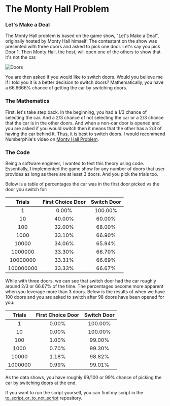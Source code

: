 # The Monty Hall Problem


### Let's Make a Deal

The Monty Hall problem is based on the game show, "Let's Make a Deal", originally hosted by Monty Hall himself. The contestant on the show was presented with three doors and asked to pick one door. Let's say you pick Door 1. Then Monty Hall, the host, will open one of the others to show that it's not the car.

![Doors](https://upload.wikimedia.org/wikipedia/commons/thumb/3/3f/Monty_open_door.svg/1200px-Monty_open_door.svg.png)

You are then asked if you would like to switch doors. Would you believe me if I told you it is a better decision to switch doors? Mathematically, you have a $66.6666$% chance of getting the car by switching doors. 

### The Mathematics
First, let's take step back. In the beginning, you had a $1/3$ chance of selecting the car. And a $2/3$ chance of not selecting the car or a $2/3$ chance that the car is in the other doors. And when a non-car door is opened and you are asked if you would switch then it means that the other has a $2/3$ of having the car behind it. Thus, it is best to switch doors. I would recommend Numberphile's video on [Monty Hall Problem](https://www.youtube.com/watch?v=4Lb-6rxZxx0). 

### The Code
Being a software engineer, I wanted to test this theory using code. Essentially, I implemented the game show for any number of doors that user provides as long as there are at least 3 doors. And you pick the trials too.

Below is a table of percentages the car was in the first door picked vs the door you switch for:

|Trials   |First Choice Door|Switch Door|
|:-------:|:---------------:|:---------:|
|1        |      0.00%      |  100.00%  |
|10       |     40.00%      |   60.00%  |
|100      |     32.00%      |   68.00%  |
|1000     |     33.10%      |   66.90%  |
|10000    |     34.06%      |   65.94%  |
|1000000  |     33.30%      |   66.70%  |
|10000000 |     33.31%      |   66.69%  |
|100000000|     33.33%      |   66.67%  |

While with three doors, we can see that switch door had the car roughly around $2/3$ or $66.67$% of the time. The percentages become more apparent when you leverage more than 3 doors. Below is the results of when we have 100 doors and you are asked to switch after 98 doors have been opened for you. 

|Trials   |First Choice Door|Switch Door|
|:-------:|:---------------:|:---------:|
|1        |      0.00%      |  100.00%  |
|10       |      0.00%      |  100.00%  |
|100      |      1.00%      |   99.00%  |
|1000     |      0.70%      |   99.30%  |
|10000    |      1.18%      |   98.82%  |
|1000000  |      0.99%      |   99.01%  |

As the data shows, you have roughly $99/100$ or $99$% chance of picking the car by switching doors at the end. 

If you want to run the script yourself, you can find my script in the [to_script_or_to_not_script](https://github.com/ahmadnazeri/to_script_or_to_not_script) repository. 


